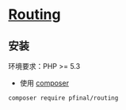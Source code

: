 # [Routing](http://pfinal.cn)

## 安装

环境要求：PHP >= 5.3

* 使用 [composer](https://getcomposer.org/)

```shell
composer require pfinal/routing
```
